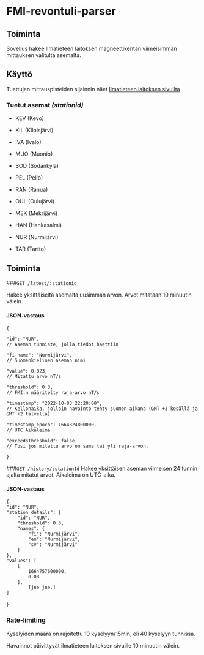 
  

# FMI-revontuli-parser

  

  

## Toiminta

  

Sovellus hakee Ilmatieteen laitoksen magneettikentän viimeisimmän mittauksen valitulta asemalta.

  

## Käyttö

  

Tuettujen mittauspisteiden sijainnin näet [Ilmatieteen laitoksen sivuilta](https://www.ilmatieteenlaitos.fi/revontulet-ja-avaruussaa)

  

### Tuetut asemat _(stationid)_

- KEV (Kevo)

  

- KIL (Kilpisjärvi)

  

- IVA (Ivalo)

  

- MUO (Muonio)

  

- SOD (Sodankylä)

  

- PEL (Pello)

  

- RAN (Ranua)

  

- OUL (Oulujärvi)

  

- MEK (Mekrijärvi)

  

- HAN (Hankasalmi)

  

- NUR (Nurmijärvi)

  

- TAR (Tartto)

  

## Toiminta

###`GET /latest/:stationid`

Hakee yksittäiseltä asemalta uusimman arvon.
Arvot mitataan 10 minuutin välein.

  

#### JSON-vastaus

  

    {
    
    "id": "NUR",
    // Aseman tunniste, jolla tiedot haettiin
    
    "fi-name": "Nurmijärvi",
    // Suomenkielinen aseman nimi
    
    "value": 0.023, 
    // Mitattu arvo nT/s
    
    "threshold": 0.3, 
    // FMI:n määritelty raja-arvo nT/s
    
    "timestamp": "2022-10-03 22:20:00", 
    // Kellonaika, jolloin havainto tehty suomen aikana (GMT +3 kesällä ja GMT +2 talvella)
    
    "timestamp_epoch": 1664824800000,
    // UTC Aikaleima
    
    "exceedsThreshold": false
    // Tosi jos mitattu arvo on sama tai yli raja-arvon.
    
    }
  

###`GET /history/:stationId`
Hakee yksittäisen aseman viimeisen 24 tunnin ajalta mitatut arvot.
Aikaleima on UTC-aika.

#### JSON-vastaus

    {
	"id": "NUR",
	"station_details": {
		"id": "NUR",
		"threshold": 0.3,
		"names": {
			"fi": "Nurmijärvi",
			"en": "Nurmijärvi",
			"sv": "Nurmijärvi"
		}
	},
	"values": [
		[
			1664757600000,
			0.08
		],
            [jne jne.]
	]
}

### Rate-limiting

Kyselyiden määrä on rajoitettu 10 kyselyyn/15min, eli 40 kyselyyn tunnissa.

Havainnot päivittyvät ilmatieteen laitoksen sivuille 10 minuutin välein. 
